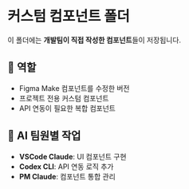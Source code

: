 # 커스텀 컴포넌트 폴더

이 폴더에는 **개발팀이 직접 작성한 컴포넌트**들이 저장됩니다.

## 🎯 역할
- Figma Make 컴포넌트를 수정한 버전
- 프로젝트 전용 커스텀 컴포넌트
- API 연동이 필요한 복합 컴포넌트

## 👥 AI 팀원별 작업
- **VSCode Claude**: UI 컴포넌트 구현
- **Codex CLI**: API 연동 로직 추가
- **PM Claude**: 컴포넌트 통합 관리